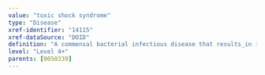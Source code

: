 ```yaml
---
value: "toxic shock syndrome"
type: "Disease"
xref-identifier: "14115"
xref-dataSource: "DOID"
definition: "A commensal bacterial infectious disease that results_in infection, has_material_basis_in Streptococcus pyogenes or has_material_basis_in Staphylococcus aureus , which produce toxins that are absorbed systemically and produce the systemic manifestations. The infection has_symptom fever, has_symptom rash, has_symptom hypotension, has_symptom multiorgan failure, has_symptom desquamation, has_symptom vomiting, has_symptom diarrhea, has_symptom headache, and has_symptom nonfocal neurologic abnormalities."
level: "Level 4+"
parents: [0050339]
---
```

